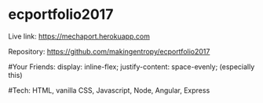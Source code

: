 # ecportfolio2017

Live link:
https://mechaport.herokuapp.com

Repository:
https://github.com/makingentropy/ecportfolio2017

#Your Friends:
display: inline-flex;
justify-content: space-evenly; (especially this)

#Tech:
HTML, vanilla CSS, Javascript, Node, Angular, Express
